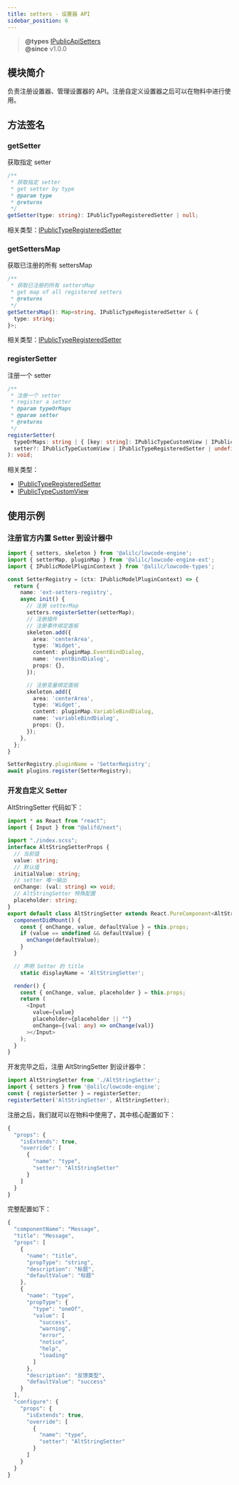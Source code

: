 ```yaml
---
title: setters - 设置器 API
sidebar_position: 6
---
```

> **@types** [IPublicApiSetters](https://github.com/alibaba/lowcode-engine/blob/main/packages/types/src/shell/api/setters.ts)<br/>
> **@since** v1.0.0

## 模块简介
负责注册设置器、管理设置器的 API。注册自定义设置器之后可以在物料中进行使用。

## 方法签名
### getSetter
获取指定 setter

```typescript
/**
 * 获取指定 setter
 * get setter by type
 * @param type
 * @returns
 */
getSetter(type: string): IPublicTypeRegisteredSetter | null;
```
相关类型：[IPublicTypeRegisteredSetter](https://github.com/alibaba/lowcode-engine/blob/main/packages/types/src/shell/type/registerd-setter.ts)

### getSettersMap
获取已注册的所有 settersMap

```typescript
/**
 * 获取已注册的所有 settersMap
 * get map of all registered setters
 * @returns
 */
getSettersMap(): Map<string, IPublicTypeRegisteredSetter & {
  type: string;
}>;
```

相关类型：[IPublicTypeRegisteredSetter](https://github.com/alibaba/lowcode-engine/blob/main/packages/types/src/shell/type/registerd-setter.ts)

### registerSetter
注册一个 setter

```typescript
/**
 * 注册一个 setter
 * register a setter
 * @param typeOrMaps
 * @param setter
 * @returns
 */
registerSetter(
  typeOrMaps: string | { [key: string]: IPublicTypeCustomView | IPublicTypeRegisteredSetter },
  setter?: IPublicTypeCustomView | IPublicTypeRegisteredSetter | undefined
): void;
```

相关类型：
- [IPublicTypeRegisteredSetter](https://github.com/alibaba/lowcode-engine/blob/main/packages/types/src/shell/type/registerd-setter.ts)
- [IPublicTypeCustomView](https://github.com/alibaba/lowcode-engine/blob/main/packages/types/src/shell/type/custom-view.ts)

## 使用示例
### 注册官方内置 Setter 到设计器中
```typescript
import { setters, skeleton } from '@alilc/lowcode-engine';
import { setterMap, pluginMap } from '@alilc/lowcode-engine-ext';
import { IPublicModelPluginContext } from '@alilc/lowcode-types';

const SetterRegistry = (ctx: IPublicModelPluginContext) => {
  return {
    name: 'ext-setters-registry',
    async init() {
      // 注册 setterMap
      setters.registerSetter(setterMap);
      // 注册插件
      // 注册事件绑定面板
      skeleton.add({
        area: 'centerArea',
        type: 'Widget',
        content: pluginMap.EventBindDialog,
        name: 'eventBindDialog',
        props: {},
      });

      // 注册变量绑定面板
      skeleton.add({
        area: 'centerArea',
        type: 'Widget',
        content: pluginMap.VariableBindDialog,
        name: 'variableBindDialog',
        props: {},
      });
    },
  };
}

SetterRegistry.pluginName = 'SetterRegistry';
await plugins.register(SetterRegistry);
```

### 开发自定义 Setter
AltStringSetter 代码如下：
```typescript
import * as React from "react";
import { Input } from "@alifd/next";

import "./index.scss";
interface AltStringSetterProps {
  // 当前值
  value: string;
  // 默认值
  initialValue: string;
  // setter 唯一输出
  onChange: (val: string) => void;
  // AltStringSetter 特殊配置
  placeholder: string;
}
export default class AltStringSetter extends React.PureComponent<AltStringSetterProps> {
  componentDidMount() {
    const { onChange, value, defaultValue } = this.props;
    if (value == undefined && defaultValue) {
      onChange(defaultValue);
    }
  }

  // 声明 Setter 的 title
 	static displayName = 'AltStringSetter';

  render() {
    const { onChange, value, placeholder } = this.props;
    return (
      <Input
        value={value}
        placeholder={placeholder || ""}
        onChange={(val: any) => onChange(val)}
      ></Input>
    );
  }
}
```

开发完毕之后，注册 AltStringSetter 到设计器中：

```typescript
import AltStringSetter from './AltStringSetter';
import { setters } from '@alilc/lowcode-engine';
const { registerSetter } = registerSetter;
registerSetter('AltStringSetter', AltStringSetter);
```
注册之后，我们就可以在物料中使用了，其中核心配置如下：
```typescript
{
  "props": {
    "isExtends": true,
    "override": [
      {
        "name": "type",
        "setter": "AltStringSetter"
      }
    ]
  }
}
```
完整配置如下：
```typescript
{
  "componentName": "Message",
  "title": "Message",
  "props": [
    {
      "name": "title",
      "propType": "string",
      "description": "标题",
      "defaultValue": "标题"
    },
    {
      "name": "type",
      "propType": {
        "type": "oneOf",
        "value": [
          "success",
          "warning",
          "error",
          "notice",
          "help",
          "loading"
        ]
      },
      "description": "反馈类型",
      "defaultValue": "success"
    }
  ],
  "configure": {
    "props": {
      "isExtends": true,
      "override": [
        {
          "name": "type",
          "setter": "AltStringSetter"
        }
      ]
    }
  }
}
```

